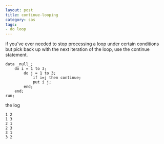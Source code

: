 ```yaml
---
layout: post
title: continue-looping
category: sas
tags:
- do loop
---
```


if you've ever needed to stop processing a loop under certain conditions but pick back up with the next iteration of the loop, use the continue statement.

    data _null_;
        do i = 1 to 3;
            do j = 1 to 3;
                if i=j then continue;
                put i j;
            end;
        end;
    run;

the log

    1 2
    1 3
    2 1
    2 3
    3 1
    3 2